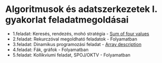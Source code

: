 # Algoritmusok és adatszerkezetek I. gyakorlat feladatmegoldásai
* 1.feladat: Keresés, rendezés, mohó stratégia - [Sum of four values](https://github.com/LaszloHerczeg/Algoritmusok--es-adatszerkezetek-I./tree/main/1.feladat)
* 2.feladat: Rekurczóval megoldható feladatok - Folyamatban
* 3.feladat: Dinamikus programozási feladat - [Array description](https://github.com/LaszloHerczeg/Algoritmusok--es-adatszerkezetek-I./tree/main/2.feladat)
* 4.feladat: Fák, gráfok - Folyamatban
* 5.feladat: Kollikviumi feladat, SPOJ/OKTV - Folyamatban
